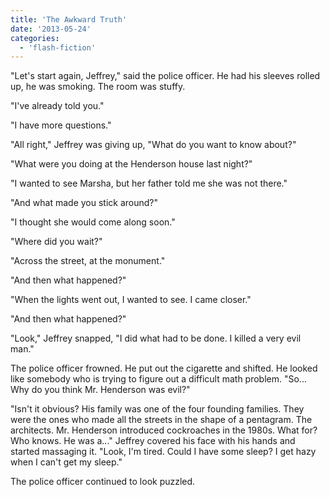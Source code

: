 ```yaml
---
title: 'The Awkward Truth'
date: '2013-05-24'
categories:
  - 'flash-fiction'
---
```


"Let's start again, Jeffrey," said the police officer. He had his sleeves rolled
up, he was smoking. The room was stuffy.

<!-- truncate -->


"I've already told you."

"I have more questions."

"All right," Jeffrey was giving up, "What do you want to know about?"

"What were you doing at the Henderson house last night?"

"I wanted to see Marsha, but her father told me she was not there."

"And what made you stick around?"

"I thought she would come along soon."

"Where did you wait?"

"Across the street, at the monument."

"And then what happened?"

"When the lights went out, I wanted to see. I came closer."

"And then what happened?"

"Look," Jeffrey snapped, "I did what had to be done. I killed a very evil man."

The police officer frowned. He put out the cigarette and shifted. He looked like
somebody who is trying to figure out a difficult math problem. "So... Why do you
think Mr. Henderson was evil?"

"Isn't it obvious? His family was one of the four founding families. They were
the ones who made all the streets in the shape of a pentagram. The architects.
Mr. Henderson introduced cockroaches in the 1980s. What for? Who knows. He was
a..." Jeffrey covered his face with his hands and started massaging it. "Look,
I'm tired. Could I have some sleep? I get hazy when I can't get my sleep."

The police officer continued to look puzzled.
